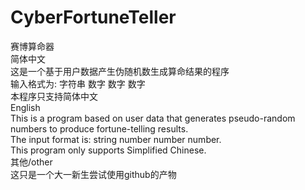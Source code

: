 # CyberFortuneTeller
赛博算命器  
简体中文  
这是一个基于用户数据产生伪随机数生成算命结果的程序  
输入格式为: 字符串 数字 数字 数字  
本程序只支持简体中文  
English  
This is a program based on user data that generates pseudo-random numbers to produce fortune-telling results.  
The input format is: string number number number.  
This program only supports Simplified Chinese.  
其他/other  
这只是一个大一新生尝试使用github的产物  
